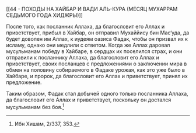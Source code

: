 [[44 - ПОХОДЫ НА ХАЙБАР И ВАДИ АЛЬ-КУРА (МЕСЯЦ МУХАРРАМ СЕДЬМОГО ГОДА ХИДЖРЫ)]]

После того, как посланник Аллаха, да благословит его Аллах и приветствует, прибыл в Хайбар, он отправил Мухаййису бин Мас‘уда, да будет доволен им Аллах, к иудеям оазиса Фадак, чтобы он призвал их к исламу, однако они медлили с ответом. Когда же Аллах даровал мусульманам победу в Хайбаре, в сердцах их поселился страх, и они отправили к посланнику Аллаха, да благословит его Аллах и приветствует, своих посланцев с предложениями о заключении мира в обмен на половину собираемого в Фадаке урожая, как это уже было в Хайбаре, и пророк, да благословит его Аллах и приветствует, принял их предложение.

Таким образом, Фадак стал добычей одного только посланника Аллаха, да благословит его Аллах и приветствует, поскольку он достался мусульманам без боя.[^1]

[^1]: Ибн Хишам, 2/337, 353.

